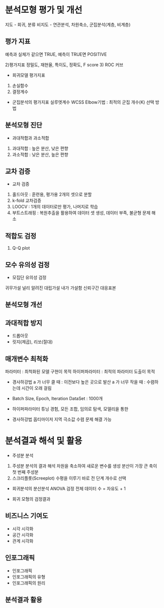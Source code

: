 # 분석모형 평가 및 개선
지도 - 회귀, 분류
비지도 - 연관분석, 차원축소, 군집분석(계층, 비계층)
## 평가 지표
예측과 실체가 같으면 TRUE, 예측이 TRUE면 POSITIVE

2)평가지표
정밀도, 재현율, 특이도, 정확도, F score
3) ROC 커브

- 회귀모델 평가지표
1) 손실함수
2) 결정계수

- 군집분석의 평가지표
실루엣계수
WCSS
Elbow기법 : 최적의 군집 개수(K) 선택 방법

## 분석모형 진단
- 과대적합과 과소적합
1) 과대적합 : 높은 분산, 낮은 편향
2) 과소적합 : 낮은 분산, 높은 편향

## 교차 검증
- 교차 검증
1) 홀드아웃 : 훈련용, 평가용 2개의 셋으로 분할
2) k-fold 교차검증
3) LOOCV : 1개의 데이터로만 평가, 나머지로 학습
4) 부트스트래핑 : 복원추출을 활용하여 데이터 셋 생성, 데이터 부족, 불균형 문제 해소

## 적합도 검정
1) Q-Q plot

## 모수 유의성 검정
- 모집단 유의성 검정

귀무가설 널리 알려진
대립가설 내가 가설함
신뢰구간
대응표본

## 분석모형 개선
## 과대적합 방지
- 드롭아웃
- 릿지(제곱), 리쏘(절대)

## 매개변수 최척화
파라미터 : 최척화된 모델 구현이 목적
하이퍼파라미터 : 최적의 파라미터 도출이 목적

- 경사하강법
a 가 너무 클 때 : 이전보다 높은 곳으로 발산
a 가 너무 작을 때 : 수렴하는데 시간이 오래 걸림

- Batch Size, Epoch, Iteration
DataSet : 1000개
- 하이퍼파라미터 튜닝
경험, 모든 조합, 임의로 탐색, 모델리을 통한

- 경사하강법 옵티마이저
지역 극소값 수렴 문제 해결 가능

# 분석결과 해석 및 활용
- 주성분 분석
1) 주성분 분석의 결과 해석
차원을 축소하여 새로운 변수를 생성
분산이 가장 큰 축이 첫 번째 주성분
2) 스크리플롯(Screeplot)
수평을 이루기 바로 전 단계 개수로 선택

- 회귀분석의 분산분석
ANOVA 검정
전체 데이터 수 = 자유도 + 1

- 회귀 모형의 검정결과

## 비즈니스 기여도
- 시각 시각화
- 공간 시각화
- 관계 시각화

## 인포그래픽
- 인포그래픽
- 인포그래픽의 유형
- 인포그래픽의 원리
## 분석결과 활용



